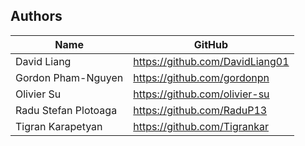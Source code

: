 ## Authors

| Name                 | GitHub                          |
|----------------------|---------------------------------|
| David Liang          | https://github.com/DavidLiang01 |
| Gordon Pham-Nguyen   | https://github.com/gordonpn     |
| Olivier Su           | https://github.com/olivier-su   |
| Radu Stefan Plotoaga | https://github.com/RaduP13      |
| Tigran Karapetyan    | https://github.com/Tigrankar    |
